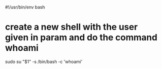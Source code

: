 #!/usr/bin/env bash
# create a new shell with the user given in param and do the command whoami
sudo su "$1" -s /bin/bash -c 'whoami'
